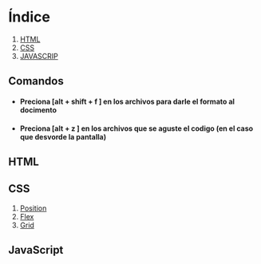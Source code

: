 # Índice

1. [HTML](#introducción)
2. [CSS](#instalación)
3. [JAVASCRIP](#JavaScript)

## Comandos
<Ul>
    <li><h4>Preciona [alt + shift + f ] en los archivos para darle el formato al docimento </h4></li>
    <li><h4>   Preciona [alt + z ] en los archivos que se aguste el codigo (en el caso que desvorde la pantalla)</h4></li>
</Ul>

## HTML

## CSS

<ol>
    <li><a href="./css/position/index.html">Position</a>
</li>
    <li><a href="./css/flexbox/index.html">Flex</a></li>
    <li><a href="./css/grid/index.html">Grid</a></li>
</ol>

## JavaScript
